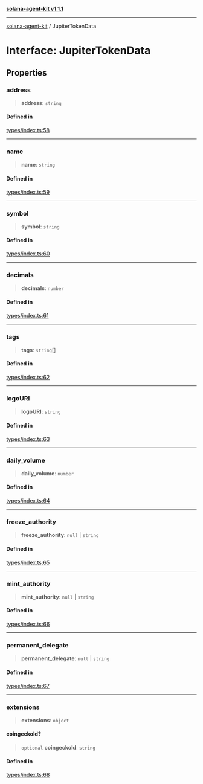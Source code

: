 [**solana-agent-kit v1.1.1**](../README.md)

***

[solana-agent-kit](../README.md) / JupiterTokenData

# Interface: JupiterTokenData

## Properties

### address

> **address**: `string`

#### Defined in

[types/index.ts:58](https://github.com/scriptscrypt/solana-agent-kit/blob/4c8fad738fa9f59b8988f2e035ba86e7943593b8/src/types/index.ts#L58)

***

### name

> **name**: `string`

#### Defined in

[types/index.ts:59](https://github.com/scriptscrypt/solana-agent-kit/blob/4c8fad738fa9f59b8988f2e035ba86e7943593b8/src/types/index.ts#L59)

***

### symbol

> **symbol**: `string`

#### Defined in

[types/index.ts:60](https://github.com/scriptscrypt/solana-agent-kit/blob/4c8fad738fa9f59b8988f2e035ba86e7943593b8/src/types/index.ts#L60)

***

### decimals

> **decimals**: `number`

#### Defined in

[types/index.ts:61](https://github.com/scriptscrypt/solana-agent-kit/blob/4c8fad738fa9f59b8988f2e035ba86e7943593b8/src/types/index.ts#L61)

***

### tags

> **tags**: `string`[]

#### Defined in

[types/index.ts:62](https://github.com/scriptscrypt/solana-agent-kit/blob/4c8fad738fa9f59b8988f2e035ba86e7943593b8/src/types/index.ts#L62)

***

### logoURI

> **logoURI**: `string`

#### Defined in

[types/index.ts:63](https://github.com/scriptscrypt/solana-agent-kit/blob/4c8fad738fa9f59b8988f2e035ba86e7943593b8/src/types/index.ts#L63)

***

### daily\_volume

> **daily\_volume**: `number`

#### Defined in

[types/index.ts:64](https://github.com/scriptscrypt/solana-agent-kit/blob/4c8fad738fa9f59b8988f2e035ba86e7943593b8/src/types/index.ts#L64)

***

### freeze\_authority

> **freeze\_authority**: `null` \| `string`

#### Defined in

[types/index.ts:65](https://github.com/scriptscrypt/solana-agent-kit/blob/4c8fad738fa9f59b8988f2e035ba86e7943593b8/src/types/index.ts#L65)

***

### mint\_authority

> **mint\_authority**: `null` \| `string`

#### Defined in

[types/index.ts:66](https://github.com/scriptscrypt/solana-agent-kit/blob/4c8fad738fa9f59b8988f2e035ba86e7943593b8/src/types/index.ts#L66)

***

### permanent\_delegate

> **permanent\_delegate**: `null` \| `string`

#### Defined in

[types/index.ts:67](https://github.com/scriptscrypt/solana-agent-kit/blob/4c8fad738fa9f59b8988f2e035ba86e7943593b8/src/types/index.ts#L67)

***

### extensions

> **extensions**: `object`

#### coingeckoId?

> `optional` **coingeckoId**: `string`

#### Defined in

[types/index.ts:68](https://github.com/scriptscrypt/solana-agent-kit/blob/4c8fad738fa9f59b8988f2e035ba86e7943593b8/src/types/index.ts#L68)
